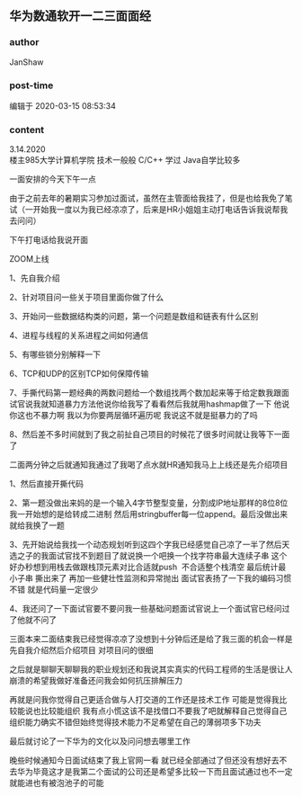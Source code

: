 ## 华为数通软开一二三面面经
### author 
JanShaw
### post-time 

编辑于  2020-03-15 08:53:34
### content 
<div class="post-topic-des nc-post-content">
 <div>
  3.14.2020
 </div>
 <div>
  楼主985大学计算机学院 技术一般般 C/C++ 学过 Java自学比较多
 </div>
 <p>
  一面安排的今天下午一点
 </p>
 <p>
  由于之前去年的暑期实习参加过面试，虽然在主管面给我挂了，但是也给我免了笔试（一开始我一度以为我已经凉凉了，后来是HR小姐姐主动打电话告诉我说帮我去问问）
 </p>
 <p>
  下午打电话给我说开面
 </p>
 <p>
  ZOOM上线
 </p>
 <p>
  1、先自我介绍
 </p>
 <p>
  2、针对项目问一些关于项目里面你做了什么
 </p>
 <p>
  3、开始问一些数据结构类的问题，第一个问题是数组和链表有什么区别
 </p>
 <p>
  4、进程与线程的关系进程之间如何通信
 </p>
 <p>
  5、有哪些锁分别解释一下
 </p>
 <p>
  6、TCP和UDP的区别TCP如何保障传输
 </p>
 <p>
  7、手撕代码第一题经典的两数问题给一个数组找两个数加起来等于给定数我跟面试官说我就知道暴力方法他说你给我写了看看然后我就用hashmap做了一下 他说你这也不暴力啊 我以为你要两层循环遍历呢 我说这不就是挺暴力的了吗
 </p>
 <p>
  8、然后差不多时间就到了我之前扯自己项目的时候花了很多时间就让我等下一面了
 </p>
 <p>
  二面两分钟之后就通知我通过了我喝了点水就HR通知我马上上线还是先介绍项目
 </p>
 <p>
  1、然后直接开撕代码
 </p>
 <p>
  2、第一题没做出来妈的是一个输入4字节整型变量，分割成IP地址那样的8位8位 我一开始想的是给转成二进制 然后用stringbuffer每一位append。最后没做出来 就给我换了一题
 </p>
 <p>
  3、先开始说给我找一个动态规划听到这四个字我已经感觉自己凉了一半了然后天选之子的我面试官找不到题目了就说换一个吧换一个找字符串最大连续子串 这个好办秒想到用栈去做跟栈顶元素对比合适就push  不合适整个栈清空 最后统计最小子串 撕出来了 再加一些健壮性监测和异常抛出 面试官表扬了一下我的编码习惯不错 就是代码量一定很少
 </p>
 <p>
  4、我还问了一下面试官要不要问我一些基础问题面试官说上一个面试官已经问过了他就不问了
 </p>
 <p>
  三面本来二面结束我已经觉得凉凉了没想到十分钟后还是给了我三面的机会一样是先自我介绍然后介绍项目 对项目问的很细
 </p>
 <p>
  之后就是聊聊天聊聊我的职业规划还和我说其实真实的代码工程师的生活是很让人崩溃的希望我做好准备还问我会如何抗压排解压力
 </p>
 <p>
  再就是问我你觉得自己更适合做与人打交道的工作还是技术工作 可能是觉得我比较能说也比较能组织 我有点小慌这该不是找借口不要我了吧就解释自己觉得自己组织能力确实不错但始终觉得技术能力不足希望在自己的薄弱项多下功夫
 </p>
 <p>
  最后就讨论了一下华为的文化以及问问想去哪里工作
 </p>
 <p>
  晚些时候通知今日面试结束了我上官网一看 就已经全部通过了但还没有想好去不去华为毕竟这才是我第二个面试的公司还是希望多比较一下而且面试通过也不一定就能进也有被泡池子的可能
 </p>
</div>
